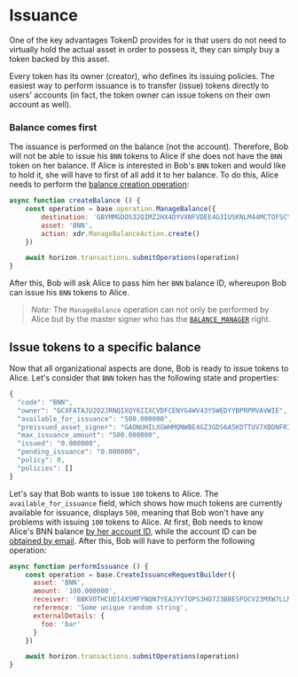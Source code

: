 # Issuance

One of the key advantages TokenD provides for is that users do not need to virtually hold the actual asset in order to possess it, they can simply buy a token backed by this asset.

Every token has its owner \(creator\), who defines its issuing policies. The easiest way to perform issuance is to transfer \(issue\) tokens directly to users' accounts \(in fact, the token owner can issue tokens on their own account as well\).

### Balance comes first

The issuance is performed on the balance \(not the account\). Therefore, Bob will not be able to issue his `BNN` tokens to Alice if she does not have the `BNN` token on her balance. If Alice is interested in Bob's `BNN` token and would like to hold it, she will have to first of all add it to her balance. To do this, Alice needs to perform the [balance creation operation](../technical-details/operations/manage_balance.md):

```javascript
async function createBalance () {
    const operation = base.operation.ManageBalance({
        destination: 'GBYMMGDOS32QIMZ2HX4DYVXNFVDEE4G3IUSKNLM44MCTOFSCYRPF7KDE', // Alice's account ID
        asset: 'BNN',
        action: xdr.ManageBalanceAction.create()
    })

    await horizon.transactions.submitOperations(operation)
}
```

After this, Bob will ask Alice to pass him her `BNN` balance ID, whereupon Bob can issue his `BNN` tokens to Alice.

> _Note:_ The `ManageBalance` operation can not only be performed by Alice but by the master signer who has the [`BALANCE_MANAGER`](../technical-details/key-entities/signer.md#signer-types) right.

## Issue tokens to a specific balance

Now that all organizational aspects are done, Bob is ready to issue tokens to Alice. Let's consider that `BNN` token has the following state and properties:

```javascript
{
  "code": "BNN",
  "owner": "GCXFATAJU2O2JRNQIXQY6IIXCVDFCENYG4WV43YSWEDYYBPRPMVAVWIE",
  "available_for_issuance": "500.000000",
  "preissued_asset_signer": "GAONUHILXGWHMQNWBE4GZ3GDS6A5KDTTUV7XBDNFRI2JKAPATWVYFEYJ",
  "max_issuance_amount": "500.000000",
  "issued": "0.000000",
  "pending_issuance": "0.000000",
  "policy": 0,
  "policies": []
}
```

Let's say that Bob wants to issue `100` tokens to Alice. The `available_for_issuance` field, which shows how much tokens are currently available for issuance, displays `500`, meaning that Bob won't have any problems with issuing `100` tokens to Alice. At first, Bob needs to know Alice's BNN balance [by her account ID](https://tokend.gitlab.io/docs/#get-account-balances), while the account ID can be [obtained by email](https://tokend.gitlab.io/docs/#get-account-id-by-email). After this, Bob will have to perform the following operation:

```javascript
async function performIssuance () {
    const operation = base.CreateIssuanceRequestBuilder({
      asset: 'BNN',
      amount: '100.000000',
      receiver: 'BBKVOTHCUDI4X5MFYNQN7YEAJYY7OPS3HO7J3BBESPQCV23MXW7LLMKR',
      reference: 'Some unique random string',
      externalDetails: {
        foo: 'bar'
      }
    })

    await horizon.transactions.submitOperations(operation)
}
```

